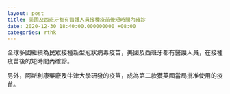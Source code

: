 ```yaml
---
layout: post
title: 美國及西班牙都有醫護人員接種疫苗後短時間內確診
date: 2020-12-30 18:40:00.000000000 +08:00
categories: rthk
---
```


全球多國繼續為民眾接種新型冠狀病毒疫苗，美國及西班牙都有醫護人員，在接種疫苗後的短時間內確診。

另外，阿斯利康藥廠及牛津大學研發的疫苗，成為第二款獲英國當局批准使用的疫苗。
